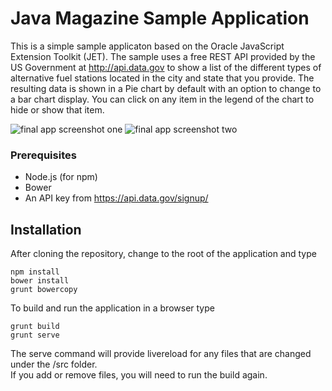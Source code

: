 # Java Magazine Sample Application

This is a simple sample applicaton based on the Oracle JavaScript Extension Toolkit (JET). 
The sample uses a free REST API provided by the US Government at http://api.data.gov to 
show a list of the different types of alternative fuel stations located in the city and state that you provide.
The resulting data is shown in a Pie chart by default with an option to change to a bar chart display. 
You can click on any item in the legend of the chart to hide or show that item.

![final app screenshot one](http://dessertfirstproductions.com/images/final-1.png "final app screenshot one")
![final app screenshot two](http://dessertfirstproductions.com/images/final-2.png "final app screenshot two")

### Prerequisites
* Node.js (for npm)
* Bower
* An API key from https://api.data.gov/signup/

## Installation
After cloning the repository, change to the root of the application and type

```
npm install
bower install
grunt bowercopy
```

To build and run the application in a browser type

```
grunt build
grunt serve
```

The serve command will provide livereload for any files that are changed under the /src folder.  
If you add or remove files, you will need to run the build again. 
